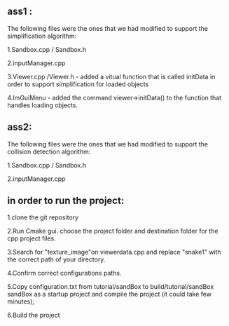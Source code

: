 ass1 :
---
The following files were the ones that we had modified to support the simplification algorithm:

1.Sandbox.cpp / Sandbox.h

2.inputManager.cpp

3.Viewer.cpp /Viewer.h - added a vitual function that is called initData in order to support simplification for loaded objects

4.ImGuiMenu - added the command viewer->initData() to the function that handles loading objects.

ass2:
---
The following files were the ones that we had modified to support the collision detection algorithm:

1.Sandbox.cpp / Sandbox.h

2.inputManager.cpp


in order to run the project:
---
1.clone the git repository

2.Run Cmake gui. choose the project folder and destination folder for the cpp project files.

3.Search for "texture_image"on viewerdata.cpp and replace "snake1" with the correct path of your directory.

4.Confirm correct configurations paths.

5.Copy configuration.txt from tutorial/sandBox to build/tutorial/sandBox sandBox as a startup project and compile the project (it could take few minutes);

6.Build the project
